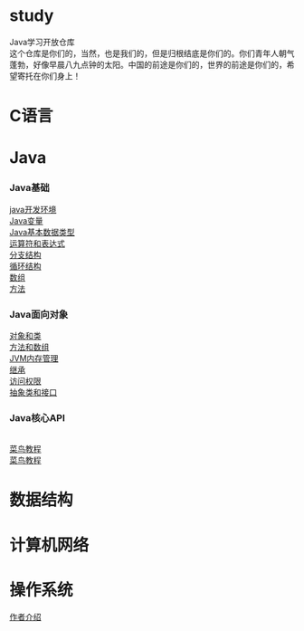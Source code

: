# study
Java学习开放仓库    
这个仓库是你们的，当然，也是我们的，但是归根结底是你们的。你们青年人朝气蓬勃，好像早晨八九点钟的太阳。中国的前途是你们的，世界的前途是你们的，希望寄托在你们身上！

# C语言 

# Java 
### Java基础        
[java开发环境](https://github.com/eternityfantastic/study/blob/master/node/Java开发环境.md)  
[Java变量](https://github.com/eternityfantastic/study/blob/master/node/Java变量.md)  
[Java基本数据类型](https://github.com/eternityfantastic/study/blob/master/node/Java基本数据类型.md)  
[运算符和表达式](https://github.com/eternityfantastic/study/blob/master/node/运算符和表达式.md)       
[分支结构](https://github.com/eternityfantastic/study/blob/master/node/分支结构.md)      
[循环结构](https://github.com/eternityfantastic/study/blob/master/node/循环结构.md)       
[数组](https://github.com/eternityfantastic/study/blob/master/node/数组.md)       
[方法](https://github.com/eternityfantastic/study/blob/master/node/方法.md)
### Java面向对象             
[对象和类](https://github.com/eternityfantastic/study/blob/master/node/对象和类.md)         
[方法和数组](https://github.com/eternityfantastic/study/blob/master/node/方法和数组.md)        
[JVM内存管理](https://github.com/eternityfantastic/study/blob/master/node/JVM内存管理.md)         
[继承](https://github.com/eternityfantastic/study/blob/master/node/继承.md)         
[访问权限](https://github.com/eternityfantastic/study/blob/master/node/访问权限.md)         
[抽象类和接口](https://github.com/eternityfantastic/study/blob/master/node/抽象类和接口.md)    
### Java核心API     
[](https://www.runoob.com)         
[菜鸟教程](https://www.runoob.com)         
[菜鸟教程](https://www.runoob.com)         



#  数据结构

# 计算机网络 

# 操作系统 
[作者介绍](https://www.runoob.com)

